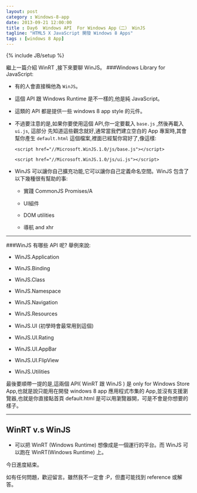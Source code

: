 ```yaml
---
layout: post
category : Windows-8-app
date: 2013-09-21 12:00:00
title : Day6  Windows API  For Windows App（二） WinJS
tagline: "HTML5 X JavaScript 開發 Windows 8 Apps"
tags : [windows 8 App]
---
```

{% include JB/setup %}

繼上一篇介紹 WinRT ,接下來要聊 WinJS。
###Windows Library for JavaScript:
* 有的人會直接稱他為 `WinJS`。
* 這個 API 跟 Windows Runtime 是不一樣的,他是純 JavaScript。
* 這類的 API 都是提供一些 windows 8 app style 的元件。
* 不過要注意的是,如果你要使用這個 API,你一定要載入 `base.js` ,然後再載入 `ui.js`, 這部分 先知道這些觀念就好,通常當我們建立空白的 App 專案時,其會幫你產生 `default.html` 這個檔案,裡面已經幫你寫好了,像這樣:

	```<script href="//Microsoft.WinJS.1.0/js/base.js"></script>```
	
	```<script href="//Microsoft.WinJS.1.0/js/ui.js"></script>```

		
* WinJS 可以讓你自己擴充功能,它可以讓你自己定義命名空間。WinJS 包含了以下幾種很有幫助的事:
	* 實踐 CommonJS Promises/A
	* UI組件
	* DOM utilities
	* 導航 and xhr

---

###WinJS 有哪些 API 呢? 舉例來說:
    
* WinJS.Application

* WinJS.Binding

* WinJS.Class

* WinJS.Namespace

* WinJS.Navigation

* WinJS.Resources
* WinJS.UI (初學時會最常用到這個)
* WinJS.UI.Rating
* WinJS.UI.AppBar
* WinJS.UI.FlipView
* WinJS.Utilities

<p>最後要順帶一提的是,這兩個 API( WinRT 跟 WinJS ) 是 only for Windows Store App,也就是說只能用在開發 windows 8 app 應用程式市集的 App,並沒有支援瀏覽器,也就是你直接點首頁 default.html 是可以用瀏覽器開，可是不會是你想要的樣子。</p>

---

## WinRT v.s WinJS
* 可以把 WinRT (Windows Runtime) 想像成是一個運行的平台。而 WinJS 可以跑在 WinRT(Windows Runtime) 上。


今日進度結束。

如有任何問題，歡迎留言。雖然我不一定會 :P，但盡可能找到 reference 或解答。

